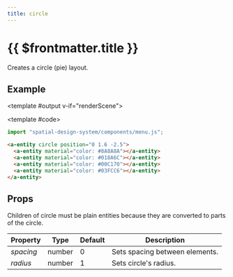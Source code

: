 ```yaml
---
title: circle
---
```


<script setup lang="ts">
import { ref, onMounted } from "vue";
import ComponentExample from "../vue/ComponentExample.vue";

const renderScene = ref(false);

onMounted(async () => {
  try {
    await import("spatial-design-system/components/menu.js");
    renderScene.value = true;
  } catch (e) {
    console.error(e);
  }
});
</script>

# {{ $frontmatter.title }}

Creates a circle (pie) layout.

## Example

<ComponentExample :fixed="true">

<template #output v-if="renderScene">
<a-entity circle position="0 1.6 -2.5">
<a-entity material="color: #8A8A8A"></a-entity>
<a-entity material="color: #018A6C"></a-entity>
<a-entity material="color: #00C170"></a-entity>
<a-entity material="color: #03FCC6"></a-entity>
</a-entity>
</template>

<template #code>

```js
import "spatial-design-system/components/menu.js";
```

```html
<a-entity circle position="0 1.6 -2.5">
  <a-entity material="color: #8A8A8A"></a-entity>
  <a-entity material="color: #018A6C"></a-entity>
  <a-entity material="color: #00C170"></a-entity>
  <a-entity material="color: #03FCC6"></a-entity>
</a-entity>
```

</template>

</ComponentExample>

## Props

Children of circle must be plain entities because they are converted to parts of the circle.

| Property  | Type   | Default | Description                    |
| --------- | ------ | ------- | ------------------------------ |
| _spacing_ | number | 0       | Sets spacing between elements. |
| _radius_  | number | 1       | Sets circle's radius.          |
